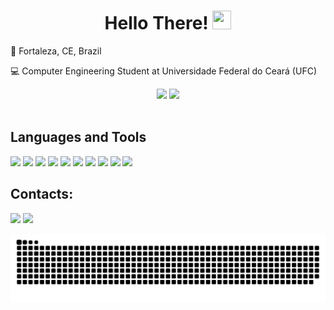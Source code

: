 <h1 align="center">Hello There! <img src="https://raw.githubusercontent.com/kaueMarques/kaueMarques/master/hi.gif" height="30px" width="30px"></h1>

<p>📍 Fortaleza, CE, Brazil</p>
<p>💻 Computer Engineering Student at Universidade Federal do Ceará (UFC) </p>

<div align="center">
  <img src="https://github-readme-stats.vercel.app/api?username=kelvinleandro&theme=dracula&show_icons=true&hide_border=true&count_private=true"/>
  <img src="https://github-readme-stats.vercel.app/api/top-langs/?username=kelvinleandro&theme=dracula&show_icons=true&hide_border=true&layout=compact"/>
</div><br/>

## Languages and Tools

<div align="justify">

  <img src="https://cdn.jsdelivr.net/gh/devicons/devicon/icons/python/python-original.svg" width="35" />

  <img src="https://cdn.jsdelivr.net/gh/devicons/devicon@latest/icons/jupyter/jupyter-original.svg" width="35" />

  <img src="https://cdn.jsdelivr.net/gh/devicons/devicon/icons/html5/html5-original-wordmark.svg" width="35" />

  <img src="https://cdn.jsdelivr.net/gh/devicons/devicon/icons/css3/css3-original-wordmark.svg" width="35" />

  <img src="https://cdn.jsdelivr.net/gh/devicons/devicon/icons/javascript/javascript-original.svg" width="35" />

  <img src="https://cdn.jsdelivr.net/gh/devicons/devicon/icons/bootstrap/bootstrap-original-wordmark.svg" width="35" />

  <img src="https://cdn.jsdelivr.net/gh/devicons/devicon/icons/react/react-original-wordmark.svg" width="35" />

  <img src="https://cdn.jsdelivr.net/gh/devicons/devicon/icons/tailwindcss/tailwindcss-original.svg" width="35" />
        
  <img src="https://cdn.jsdelivr.net/gh/devicons/devicon/icons/linux/linux-original.svg" width="35" />
  
  <img src="https://cdn.jsdelivr.net/gh/devicons/devicon/icons/numpy/numpy-original.svg" width="35" />

</div>

## Contacts:

<div align="justify">
  
  <a href="https://www.linkedin.com/in/kelvinleandro" target="_blank"><img src="https://img.shields.io/badge/-LinkedIn-%230077B5?style=for-the-badge&logo=linkedin&logoColor=white" target="_blank"></a>
  <a href="https://instagram.com/kelvinleandr0" target="_blank"><img src="https://img.shields.io/badge/-Instagram-%23E4405F?style=for-the-badge&logo=instagram&logoColor=white" target="_blank"></a>

</div>

<picture>
  <source media="(prefers-color-scheme: dark)" srcset="https://raw.githubusercontent.com/kelvinleandro/kelvinleandro/output/github-contribution-grid-snake-dark.svg">
  <source media="(prefers-color-scheme: light)" srcset="https://raw.githubusercontent.com/kelvinleandro/kelvinleandro/output/github-contribution-grid-snake.svg">
  <img alt="github contribution grid snake animation" src="https://raw.githubusercontent.com/kelvinleandro/kelvinleandro/output/github-contribution-grid-snake.svg">
</picture>
